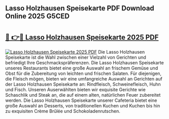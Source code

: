 ## Lasso Holzhausen Speisekarte PDF Download Online 2025 G5CED

# <h2><a href="http://gcb9nd.nevu.top/?p=Lasso+Holzhausen+Speisekarte">🔗 👉🔴 Lasso Holzhausen Speisekarte 2025 PDF</a></h2>

[![Lasso Holzhausen Speisekarte 2025 PDF](https://i.imgur.com/dBaPXMq.png)](http://gcb9nd.nevu.top/?p=Lasso+Holzhausen+Speisekarte)
Die Lasso Holzhausen Speisekarte ist die Wahl zwischen einer Vielzahl von Gerichten und befriedigt Ihre Geschmackspräferenzen. Die Lasso Holzhausen Speisekarte unseres Restaurants bietet eine große Auswahl an frischem Gemüse und Obst für die Zubereitung von leichten und frischen Salaten. Für diejenigen, die Fleisch mögen, bieten wir eine umfangreiche Auswahl an Gerichten auf der Lasso Holzhausen Speisekarte an: Rindfleisch, Schweinefleisch, Huhn und Fisch. Unseren Auserwählten bieten wir exquisite Gerichte wie Schaschlik und Steak an, die auf einem alten, natürlichen Feuer zubereitet werden. Die Lasso Holzhausen Speisekarte unserer Cafeteria bietet eine große Auswahl an Desserts, von traditionellen Kuchen und Kuchen bis hin zu exquisiten Crème Brûlée und Schokoladenrutschen.

